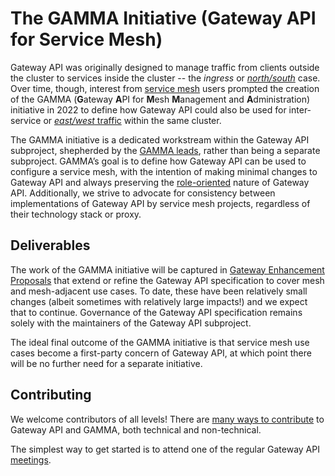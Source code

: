 # The GAMMA Initiative (Gateway API for Service Mesh)

Gateway API was originally designed to manage traffic from clients outside the
cluster to services inside the cluster -- the _ingress_ or
[_north/south_][north/south traffic] case. Over time, though, interest from
[service mesh] users prompted the creation of the GAMMA (**G**ateway **A**PI for
**M**esh **M**anagement and **A**dministration) initiative in 2022 to define how
Gateway API could also be used for inter-service or [_east/west_
traffic][east/west traffic] within the same cluster.

The GAMMA initiative is a dedicated workstream within the Gateway API
subproject, shepherded by the [GAMMA leads], rather than being a separate
subproject. GAMMA’s goal is to define how Gateway API can be used to configure
a service mesh, with the intention of making minimal changes to Gateway API and
always preserving the [role-oriented] nature of Gateway API. Additionally, we
strive to advocate for consistency between implementations of Gateway API by
service mesh projects, regardless of their technology stack or proxy.

## Deliverables

The work of the GAMMA initiative will be captured in [Gateway Enhancement
Proposals][geps] that extend or refine the Gateway API specification to cover
mesh and mesh-adjacent use cases. To date, these have been relatively small
changes (albeit sometimes with relatively large impacts!) and we expect that to
continue. Governance of the Gateway API specification remains solely with the
maintainers of the Gateway API subproject.

The ideal final outcome of the GAMMA initiative is that service mesh use cases
become a first-party concern of Gateway API, at which point there will be no
further need for a separate initiative.

## Contributing

We welcome contributors of all levels! There are [many ways to
contribute][contributor-ladder] to Gateway API and GAMMA, both technical and
non-technical.

The simplest way to get started is to attend one of the regular Gateway API
[meetings].

[north/south traffic]:../concepts/glossary.md#northsouth-traffic
[service mesh]:../concepts/glossary.md#service-mesh
[east/west traffic]:../concepts/glossary.md#eastwest-traffic
[role-oriented]:../concepts/roles-and-personas.md
[geps]:../geps/overview.md
[contributor-ladder]:../contributing/contributor-ladder.md
[meetings]:/contributing/community/#meetings
[GAMMA leads]:https://github.com/kubernetes-sigs/gateway-api/blob/main/OWNERS_ALIASES#L23
